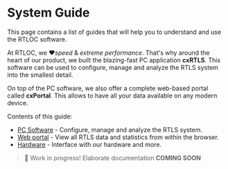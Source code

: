 # System Guide
This page contains a list of guides that will help you to understand and use the RTLOC software.

At RTLOC, we :heart:_speed_ & _extreme performance_. That's why around the heart of our product, we built the blazing-fast PC application **cxRTLS**.
This software can be used to configure, manage and analyze the RTLS system into the smallest detail.

On top of the PC software, we also offer a complete web-based portal called **cxPortal**. This allows to have all your data available on any modern device.

Contents of this guide:

* [PC Software](/cxRTLS/) - Configure, manage and analyze the RTLS system.
* [Web portal](/web/) - View all RTLS data and statistics from within the browser.
* [Hardware](/hardware/) - Interface with our hardware and more.


> :hammer: Work in progress! Elaborate documentation **COMING SOON**